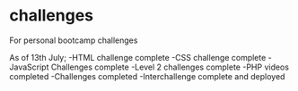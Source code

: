 # challenges
For personal bootcamp challenges

As of 13th July;
-HTML challenge complete
-CSS challenge complete
-JavaScript Challenges complete
-Level 2 challenges complete
-PHP videos completed
-Challenges completed
-Interchallenge complete and deployed
